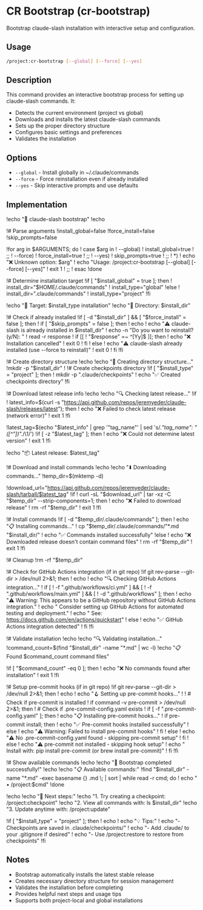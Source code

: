 # CR Bootstrap (cr-bootstrap)

Bootstrap claude-slash installation with interactive setup and configuration.

## Usage

```bash
/project:cr-bootstrap [--global] [--force] [--yes]
```

## Description

This command provides an interactive bootstrap process for setting up claude-slash commands. It:

- Detects the current environment (project vs global)
- Downloads and installs the latest claude-slash commands
- Sets up the proper directory structure
- Configures basic settings and preferences
- Validates the installation

## Options

- `--global` - Install globally in ~/.claude/commands
- `--force` - Force reinstallation even if already installed
- `--yes` - Skip interactive prompts and use defaults

## Implementation

!echo "🚀 claude-slash bootstrap"
!echo

!# Parse arguments
!install_global=false
!force_install=false
!skip_prompts=false

!for arg in $ARGUMENTS; do
!    case $arg in
!        --global)
!            install_global=true
!            ;;
!        --force)
!            force_install=true
!            ;;
!        --yes)
!            skip_prompts=true
!            ;;
!        *)
!            echo "❌ Unknown option: $arg"
!            echo "Usage: /project:cr-bootstrap [--global] [--force] [--yes]"
!            exit 1
!            ;;
!    esac
!done

!# Determine installation target
!if [ "$install_global" = true ]; then
!    install_dir="$HOME/.claude/commands"
!    install_type="global"
!else
!    install_dir=".claude/commands"
!    install_type="project"
!fi

!echo "🎯 Target: $install_type installation"
!echo "📁 Directory: $install_dir"

!# Check if already installed
!if [ -d "$install_dir" ] && [ "$force_install" = false ]; then
!    if [ "$skip_prompts" = false ]; then
!        echo
!        echo "⚠️  claude-slash is already installed in $install_dir"
!        echo -n "Do you want to reinstall? (y/N): "
!        read -r response
!        if [[ ! "$response" =~ ^[Yy]$ ]]; then
!            echo "❌ Installation cancelled"
!            exit 0
!        fi
!    else
!        echo "⚠️  claude-slash already installed (use --force to reinstall)"
!        exit 0
!    fi
!fi

!# Create directory structure
!echo
!echo "📁 Creating directory structure..."
!mkdir -p "$install_dir"
!
!# Create checkpoints directory
!if [ "$install_type" = "project" ]; then
!    mkdir -p ".claude/checkpoints"
!    echo "✅ Created checkpoints directory"
!fi

!# Download latest release info
!echo
!echo "🔍 Checking latest release..."
!if ! latest_info=$(curl -s "https://api.github.com/repos/jeremyeder/claude-slash/releases/latest"); then
!    echo "❌ Failed to check latest release (network error)"
!    exit 1
!fi

!latest_tag=$(echo "$latest_info" | grep '"tag_name"' | sed 's/.*"tag_name": *"\([^"]*\)".*/\1/')
!if [ -z "$latest_tag" ]; then
!    echo "❌ Could not determine latest version"
!    exit 1
!fi

!echo "📦 Latest release: $latest_tag"

!# Download and install commands
!echo
!echo "⬇️  Downloading commands..."
!temp_dir=$(mktemp -d)

!download_url="https://api.github.com/repos/jeremyeder/claude-slash/tarball/$latest_tag"
!if ! curl -sL "$download_url" | tar -xz -C "$temp_dir" --strip-components=1; then
!    echo "❌ Failed to download release"
!    rm -rf "$temp_dir"
!    exit 1
!fi

!# Install commands
!if [ -d "$temp_dir/.claude/commands" ]; then
!    echo "📋 Installing commands..."
!    cp "$temp_dir/.claude/commands/"*.md "$install_dir/"
!    echo "✅ Commands installed successfully"
!else
!    echo "❌ Downloaded release doesn't contain command files"
!    rm -rf "$temp_dir"
!    exit 1
!fi

!# Cleanup
!rm -rf "$temp_dir"

!# Check for GitHub Actions integration (if in git repo)
!if git rev-parse --git-dir > /dev/null 2>&1; then
!    echo
!    echo "🔍 Checking GitHub Actions integration..."
!    if [ ! -f ".github/workflows/ci.yml" ] && [ ! -f ".github/workflows/main.yml" ] && [ ! -d ".github/workflows" ]; then
!        echo "⚠️  Warning: This appears to be a GitHub repository without GitHub Actions integration."
!        echo "   Consider setting up GitHub Actions for automated testing and deployment."
!        echo "   See: https://docs.github.com/en/actions/quickstart"
!    else
!        echo "✅ GitHub Actions integration detected"
!    fi
!fi

!# Validate installation
!echo
!echo "🔍 Validating installation..."
!command_count=$(find "$install_dir" -name "*.md" | wc -l)
!echo "📋 Found $command_count command files"

!if [ "$command_count" -eq 0 ]; then
!    echo "❌ No commands found after installation"
!    exit 1
!fi

!# Setup pre-commit hooks (if in git repo)
!if git rev-parse --git-dir > /dev/null 2>&1; then
!    echo
!    echo "🪝 Setting up pre-commit hooks..."
!
!    # Check if pre-commit is installed
!    if command -v pre-commit > /dev/null 2>&1; then
!        # Check if .pre-commit-config.yaml exists
!        if [ -f ".pre-commit-config.yaml" ]; then
!            echo "📋 Installing pre-commit hooks..."
!            if pre-commit install; then
!                echo "✅ Pre-commit hooks installed successfully"
!            else
!                echo "⚠️  Warning: Failed to install pre-commit hooks"
!            fi
!        else
!            echo "⚠️  No .pre-commit-config.yaml found - skipping pre-commit setup"
!        fi
!    else
!        echo "⚠️  pre-commit not installed - skipping hook setup"
!        echo "   Install with: pip install pre-commit (or brew install pre-commit)"
!    fi
!fi

!# Show available commands
!echo
!echo "🎉 Bootstrap completed successfully!"
!echo
!echo "📋 Available commands:"
!find "$install_dir" -name "*.md" -exec basename {} .md \; | sort | while read -r cmd; do
!    echo "  • /project:$cmd"
!done

!echo
!echo "🎯 Next steps:"
!echo "1. Try creating a checkpoint: /project:checkpoint"
!echo "2. View all commands with: ls $install_dir"
!echo "3. Update anytime with: /project:update"

!if [ "$install_type" = "project" ]; then
!    echo
!    echo "💡 Tips:"
!    echo "- Checkpoints are saved in .claude/checkpoints/"
!    echo "- Add .claude/ to your .gitignore if desired"
!    echo "- Use /project:restore to restore from checkpoints"
!fi

## Notes

- Bootstrap automatically installs the latest stable release
- Creates necessary directory structure for session management
- Validates the installation before completing
- Provides helpful next steps and usage tips
- Supports both project-local and global installations
